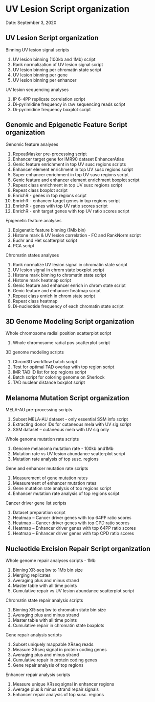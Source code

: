 # UV Lesion Script organization
Date: September 3, 2020

## UV Lesion Script organization

Binning UV lesion signal scripts
1.	UV lesion binning (100kb and 1Mb) script
2.	Rank normalization of UV lesion signal script
3.	UV lesion binning per chromatin state script
4.	UV lesion binning per gene
5.	UV lesion binning per enhancer

UV lesion sequencing analyses
1.	IP 6-4PP replicate correlation script
2.	Di-pyrimidine frequency in raw sequencing reads script
3.	Di-pyrimidine frequency boxplot script

## Genomic and Epigenetic Feature Script organization
Genomic feature analyses
1.	RepeatMasker pre-processing script
2.	Enhancer target gene for IMR90 dataset EnhancerAtlas
3.	Genic feature enrichment in top UV susc regions scripts
4.	Enhancer element enrichment in top UV susc regions script
5.	Super enhancer enrichment in top UV susc regions script
6.	Genic feature and enhancer element enrichment boxplot script
7.	Repeat class enrichment in top UV susc regions script
8.	Repeat class boxplot script
9.	EnrichR - genes in top regions script
10.	EnrichR - enhancer target genes in top regions script
11.	EnrichR - genes with top UV ratio scores script
12.	EnrichR - enh target genes with top UV ratio scores script

Epigenetic feature analyses
1.	Epigenetic feature binning (1Mb bin)
2.	Histone mark & UV lesion correlation - FC and RankNorm script
3.	Euchr and Het scatterplot script
4.	PCA script

Chromatin states analyses
1.	Rank normalize UV lesion signal in chromatin state script
2.	UV lesion signal in chrom state boxplot script
3.	Histone mark binning to chromatin state script
4.	Histone mark heatmap script
5.	Genic feature and enhancer enrich in chrom state script
6.	Genic feature and enhancer heatmap script
7.	Repeat class enrich in chrom state script
8.	Repeat class heatmap
9.	Di-nucleotide frequency of each chromatin state script

## 3D Genome Modeling Script organization
Whole chromosome radial position scatterplot script
1. Whole chromosome radial pos scatterplot script

3D genome modeling scripts
1.	Chrom3D workflow batch script
2.	Test for optimal TAD overlap with top region script
3.	IMR TAD ID list for top regions script
4.	Batch script for coloring genome on Sherlock
5.	TAD nuclear distance boxplot script

## Melanoma Mutation Script organization

MELA-AU pre-processing scripts
1.	Subset MELA-AU dataset - only essential SSM info script
2.	Extracting donor IDs for cutaneous mela with UV sig script
3.	SSM dataset – cutaneous mela with UV sig only

Whole genome mutation rate scripts
1.	Genome melanoma mutation rate - 100kb and1Mb
2.	Mutation rate vs UV lesion abundance scatterplot script
3.	Mutation rate analysis of top susc. regions

Gene and enhancer mutation rate scripts
1.	Measurement of gene mutation rates
2.	Measurement of enhancer mutation rates
3.	Gene mutation rate analysis of top regions script
4.	Enhancer mutation rate analysis of top regions script

Cancer driver gene list scripts
1.	Dataset preparation script
2.	Heatmap – Cancer driver genes with top 64PP ratio scores
3.	Heatmap – Cancer driver genes with top CPD ratio scores
4.	Heatmap – Enhancer driver genes with top 64PP ratio scores
5.	Heatmap – Enhancer driver genes with top CPD ratio scores

## Nucleotide Excision Repair Script organization

Whole genome repair analyses scripts - 1Mb
1.	Binning XR-seq bw to 1Mb bin size
2.	Merging replicates
3.	Averaging plus and minus strand
4.	Master table with all time points 
5.	Cumulative repair vs UV lesion abundance scatterplot script

Chromatin state repair analysis scripts
1.	Binning XR-seq bw to chromatin state bin size
2.	Averaging plus and minus strand
3.	Master table with all time points
4.	Cumulative repair in chromatin state boxplots

Gene repair analysis scripts
1.	Subset uniquely mappable XRseq reads
2.	Measure XRseq signal in protein coding genes
3.	Averaging plus and minus strand
4.	Cumulative repair in protein coding genes 
5.	Gene repair analysis of top regions

Enhancer repair analysis scripts
1.	Measure unique XRseq signal in enhancer regions
2.	Average plus & minus strand repair signals
3.	Enhancer repair analysis of top susc. regions
